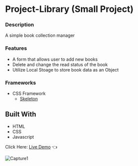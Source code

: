 # Project-Library (Small Project)

### Description

A simple book collection manager

### Features

- A form that allows user to add new books
- Delete and change the read status of the book
- Utilize Local Stoage to store book data as an Object

### Frameworks

- CSS Framework
  - [Skeleton](http://getskeleton.com/)

## Built With

- HTML
- CSS
- Javascript

Click Here: [Live Demo](https://swhag.github.io/Library-App/) :point_left:

![Capture1](https://user-images.githubusercontent.com/109196962/213099305-a05cf9fc-44cb-4479-8caa-8cd98fd4e954.PNG)
